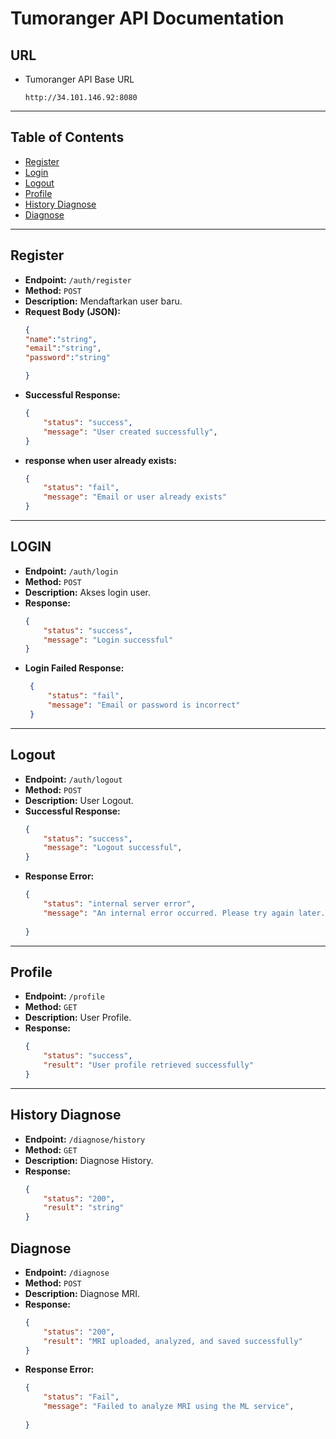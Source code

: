 # **Tumoranger API Documentation**

## **URL**
* Tumoranger API Base URL
    ```
    http://34.101.146.92:8080
    ```

---

## **Table of Contents**
- [Register](#register)
- [Login](#login)
- [Logout](#logout)
- [Profile](#profile)
- [History Diagnose](#history-diagnose)
- [Diagnose](#diagnose)
---

## **Register**
- **Endpoint:** `/auth/register`
- **Method:** `POST`
- **Description:** Mendaftarkan user baru.
- **Request Body (JSON):**
    ```json
    {
    "name":"string",
    "email":"string",
    "password":"string"

    }
    ```
- **Successful Response:**
    ```json
    {
        "status": "success",
        "message": "User created successfully",
    }
    ```
- **response when user already exists:**
    ```json
    {
        "status": "fail",
        "message": "Email or user already exists"
    }
    ```

---
## **LOGIN**
- **Endpoint:** `/auth/login`
- **Method:** `POST`
- **Description:** Akses login user.
- **Response:**
    ```json
    {
        "status": "success",
        "message": "Login successful"
    }
    ```
- **Login Failed Response:**
   ```json
    {
        "status": "fail",
        "message": "Email or password is incorrect"
    }
---

## **Logout**
- **Endpoint:** `/auth/logout`
- **Method:** `POST`
- **Description:** User Logout.
- **Successful Response:**
    ```json
    {
        "status": "success",
        "message": "Logout successful",
    }
    ```
- **Response Error:**
    ```json
    {
        "status": "internal server error",
        "message": "An internal error occurred. Please try again later.",
        
    }
    ```

---

## **Profile**
- **Endpoint:** `/profile`
- **Method:** `GET`
- **Description:** User Profile.
- **Response:**
    ```json
    {
        "status": "success",
        "result": "User profile retrieved successfully"
    }
    ```

---
## **History Diagnose**
- **Endpoint:** `/diagnose/history`
- **Method:** `GET`
- **Description:** Diagnose History.
- **Response:**
    ```json
    {
        "status": "200",
        "result": "string"
    }
    ```
## **Diagnose**
- **Endpoint:** `/diagnose`
- **Method:** `POST`
- **Description:** Diagnose MRI.
- **Response:**
    ```json
    {
        "status": "200",
        "result": "MRI uploaded, analyzed, and saved successfully"
    }
    ```
- **Response Error:**
    ```json
    {
        "status": "Fail",
        "message": "Failed to analyze MRI using the ML service",
        
    }
    ```

